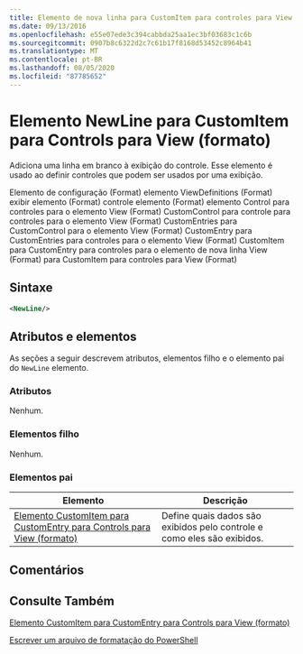 ```yaml
---
title: Elemento de nova linha para CustomItem para controles para View (Format) | Microsoft Docs
ms.date: 09/13/2016
ms.openlocfilehash: e55e07ede3c394cabbda25aa1ec3bf03683c1c6b
ms.sourcegitcommit: 0907b8c6322d2c7c61b17f8168d53452c8964b41
ms.translationtype: MT
ms.contentlocale: pt-BR
ms.lasthandoff: 08/05/2020
ms.locfileid: "87785652"
---
```

# <a name="newline-element-for-customitem-for-controls-for-view-format"></a>Elemento NewLine para CustomItem para Controls para View (formato)

Adiciona uma linha em branco à exibição do controle. Esse elemento é usado ao definir controles que podem ser usados por uma exibição.

Elemento de configuração (Format) elemento ViewDefinitions (Format) exibir elemento (Format) controle elemento (Format) elemento Control para controles para o elemento View (Format) CustomControl para controle para controles para o elemento View (Format) CustomEntries para CustomControl para o elemento View (Format) CustomEntry para CustomEntries para controles para o elemento View (Format) CustomItem para CustomEntry para controles para o elemento de nova linha View (Format) para CustomItem para controles para View (Format)

## <a name="syntax"></a>Sintaxe

```xml
<NewLine/>
```

## <a name="attributes-and-elements"></a>Atributos e elementos

As seções a seguir descrevem atributos, elementos filho e o elemento pai do `NewLine` elemento.

### <a name="attributes"></a>Atributos

Nenhum.

### <a name="child-elements"></a>Elementos filho

Nenhum.

### <a name="parent-elements"></a>Elementos pai

|Elemento|Descrição|
|-------------|-----------------|
|[Elemento CustomItem para CustomEntry para Controls para View (formato)](./customitem-element-for-customentry-for-controls-for-view-format.md)|Define quais dados são exibidos pelo controle e como eles são exibidos.|

## <a name="remarks"></a>Comentários

## <a name="see-also"></a>Consulte Também

[Elemento CustomItem para CustomEntry para Controls para View (formato)](./customitem-element-for-customentry-for-controls-for-view-format.md)

[Escrever um arquivo de formatação do PowerShell](./writing-a-powershell-formatting-file.md)
